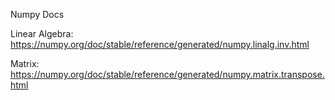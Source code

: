 Numpy Docs

Linear Algebra:
https://numpy.org/doc/stable/reference/generated/numpy.linalg.inv.html

Matrix:
https://numpy.org/doc/stable/reference/generated/numpy.matrix.transpose.html
